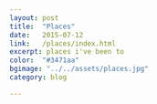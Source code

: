 ```yaml
---
layout: post
title:  "Places"
date:   2015-07-12
link:   /places/index.html
excerpt: places i've been to 
color:  "#3471aa"
bgimage: "../../assets/places.jpg"
category: blog

---
```



